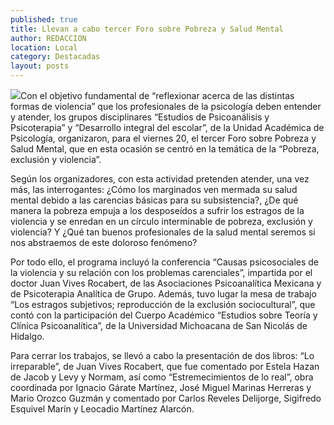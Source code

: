 ```yaml
---
published: true
title: Llevan a cabo tercer Foro sobre Pobreza y Salud Mental
author: REDACCION
location: Local
category: Destacadas
layout: posts
---
```


![](http://i.imgur.com/CRBLMAwm.jpg)Con el objetivo fundamental de “reflexionar acerca de las distintas formas de violencia” que los profesionales de la psicología deben entender y atender, los grupos disciplinares “Estudios de Psicoanálisis y Psicoterapia” y “Desarrollo integral del escolar”, de la Unidad Académica de Psicología, organizaron, para el viernes 20, el tercer Foro sobre Pobreza y Salud Mental, que en esta ocasión se centró en la temática de la “Pobreza, exclusión y violencia”.

Según los organizadores, con esta actividad pretenden atender, una vez más, las interrogantes: ¿Cómo los marginados ven mermada su salud mental debido a las carencias básicas para su subsistencia?, ¿De qué manera la pobreza empuja a los desposeídos a sufrir los estragos de la violencia y se enredan en un círculo interminable de pobreza, exclusión y violencia? Y ¿Qué tan buenos profesionales de la salud mental seremos si nos abstraemos de este doloroso fenómeno?

Por todo ello, el programa incluyó la conferencia “Causas psicosociales de la violencia y su relación con los problemas carenciales”,  impartida por el doctor Juan Vives Rocabert, de las Asociaciones Psicoanalítica Mexicana y de Psicoterapia Analítica de Grupo. Además, tuvo lugar la mesa de trabajo “Los estragos subjetivos; reproducción de la exclusión sociocultural”, que contó con la participación del Cuerpo Académico “Estudios sobre Teoría y Clínica Psicoanalítica”, de la Universidad Michoacana de San Nicolás de Hidalgo.

Para cerrar los trabajos, se llevó a cabo la presentación de dos libros: “Lo irreparable”, de Juan Vives Rocabert, que fue comentado por  Estela Hazan de Jacob y Levy y Normam, así como “Estremecimientos de lo real”, obra coordinada por Ignacio Gárate Martínez, José Miguel Marinas Herreras y Mario Orozco Guzmán y comentado por Carlos Reveles Delijorge, Sigifredo Esquivel Marín y Leocadio Martínez Alarcón.
